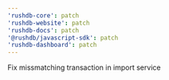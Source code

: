 ```yaml
---
'rushdb-core': patch
'rushdb-website': patch
'rushdb-docs': patch
'@rushdb/javascript-sdk': patch
'rushdb-dashboard': patch
---
```


Fix missmatching transaction in import service
